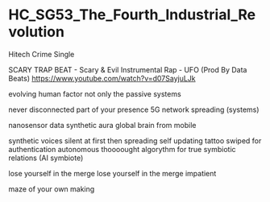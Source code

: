 # HC_SG53_The_Fourth_Industrial_Revolution
Hitech Crime Single

SCARY TRAP BEAT - Scary & Evil Instrumental Rap - UFO (Prod By Data Beats)
https://www.youtube.com/watch?v=d07SayjuLJk

evolving human factor
not only the passive systems

never disconnected
part of your presence
5G network spreading (systems)

nanosensor data
synthetic aura
global brain from mobile

synthetic voices 
silent at first
then spreading self updating
tattoo swiped for authentication
autonomous thoooought algorythm 
for true symbiotic relations (AI symbiote) 

lose yourself in the merge
lose yourself in the merge
impatient

maze of your own making
